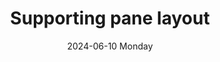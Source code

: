---
aliases: 
tags:
categories:
draft: false
slug: 
layout: supportingpane
githubrepo: 
keywords: 
type: showcase/layouts/canonical
date:
- 2024-06-10 Monday
description: A canonical layout with a focus (primary) pane and a supporting (secondary) pane
title: Supporting pane layout
lastMod: 2024-06-22
---